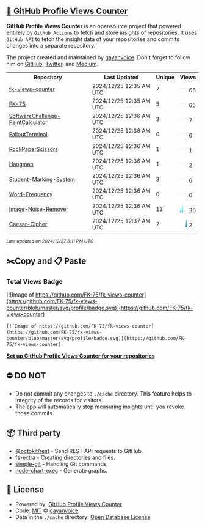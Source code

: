 ## [🚀 GitHub Profile Views Counter](https://github.com/gayanvoice/github-profile-views-counter)
**GitHub Profile Views Counter** is an opensource project that powered entirely by  `GitHub Actions` to fetch and store insights of repositories.
It uses `GitHub API` to fetch the insight data of your repositories and commits changes into a separate repository.

The project created and maintained by [gayanvoice](https://github.com/gayanvoice). Don't forget to follow him on [GitHub](https://github.com/gayanvoice), [Twitter](https://twitter.com/gayanvoice), and [Medium](https://gayanvoice.medium.com/).

<table>
	<tr>
		<th>
			Repository
		</th>
		<th>
			Last Updated
		</th>
		<th>
			Unique
		</th>
		<th>
			Views
		</th>
	</tr>
	<tr>
		<td>
			<a href="https://github.com/FK-75/fk-views-counter/tree/master/readme/501436126/year.md">
				fk-views-counter
			</a>
		</td>
		<td>
			2024/12/25 12:35 AM UTC
		</td>
		<td>
			7
		</td>
		<td>
			<img alt="Response time graph" src="https://github.com/FK-75/fk-views-counter/raw/master/graph/501436126/small/year.png" height="20"> 66
		</td>
	</tr>
	<tr>
		<td>
			<a href="https://github.com/FK-75/fk-views-counter/tree/master/readme/501324977/year.md">
				FK-75
			</a>
		</td>
		<td>
			2024/12/25 12:35 AM UTC
		</td>
		<td>
			5
		</td>
		<td>
			<img alt="Response time graph" src="https://github.com/FK-75/fk-views-counter/raw/master/graph/501324977/small/year.png" height="20"> 65
		</td>
	</tr>
	<tr>
		<td>
			<a href="https://github.com/FK-75/fk-views-counter/tree/master/readme/490468776/year.md">
				SoftwareChallenge-PaintCalculator
			</a>
		</td>
		<td>
			2024/12/25 12:36 AM UTC
		</td>
		<td>
			3
		</td>
		<td>
			<img alt="Response time graph" src="https://github.com/FK-75/fk-views-counter/raw/master/graph/490468776/small/year.png" height="20"> 7
		</td>
	</tr>
	<tr>
		<td>
			<a href="https://github.com/FK-75/fk-views-counter/tree/master/readme/453115235/year.md">
				FalloutTerminal
			</a>
		</td>
		<td>
			2024/12/25 12:36 AM UTC
		</td>
		<td>
			0
		</td>
		<td>
			<img alt="Response time graph" src="https://github.com/FK-75/fk-views-counter/raw/master/graph/453115235/small/year.png" height="20"> 0
		</td>
	</tr>
	<tr>
		<td>
			<a href="https://github.com/FK-75/fk-views-counter/tree/master/readme/453117058/year.md">
				RockPaperScissors
			</a>
		</td>
		<td>
			2024/12/25 12:36 AM UTC
		</td>
		<td>
			1
		</td>
		<td>
			<img alt="Response time graph" src="https://github.com/FK-75/fk-views-counter/raw/master/graph/453117058/small/year.png" height="20"> 1
		</td>
	</tr>
	<tr>
		<td>
			<a href="https://github.com/FK-75/fk-views-counter/tree/master/readme/453115997/year.md">
				Hangman
			</a>
		</td>
		<td>
			2024/12/25 12:36 AM UTC
		</td>
		<td>
			1
		</td>
		<td>
			<img alt="Response time graph" src="https://github.com/FK-75/fk-views-counter/raw/master/graph/453115997/small/year.png" height="20"> 2
		</td>
	</tr>
	<tr>
		<td>
			<a href="https://github.com/FK-75/fk-views-counter/tree/master/readme/453111923/year.md">
				Student-Marking-System
			</a>
		</td>
		<td>
			2024/12/25 12:36 AM UTC
		</td>
		<td>
			3
		</td>
		<td>
			<img alt="Response time graph" src="https://github.com/FK-75/fk-views-counter/raw/master/graph/453111923/small/year.png" height="20"> 6
		</td>
	</tr>
	<tr>
		<td>
			<a href="https://github.com/FK-75/fk-views-counter/tree/master/readme/452896093/year.md">
				Word-Frequency
			</a>
		</td>
		<td>
			2024/12/25 12:36 AM UTC
		</td>
		<td>
			0
		</td>
		<td>
			<img alt="Response time graph" src="https://github.com/FK-75/fk-views-counter/raw/master/graph/452896093/small/year.png" height="20"> 0
		</td>
	</tr>
	<tr>
		<td>
			<a href="https://github.com/FK-75/fk-views-counter/tree/master/readme/452895743/year.md">
				Image-Noise-Remover
			</a>
		</td>
		<td>
			2024/12/25 12:36 AM UTC
		</td>
		<td>
			13
		</td>
		<td>
			<img alt="Response time graph" src="https://github.com/FK-75/fk-views-counter/raw/master/graph/452895743/small/year.png" height="20"> 36
		</td>
	</tr>
	<tr>
		<td>
			<a href="https://github.com/FK-75/fk-views-counter/tree/master/readme/452895127/year.md">
				Caesar-Cipher
			</a>
		</td>
		<td>
			2024/12/25 12:37 AM UTC
		</td>
		<td>
			2
		</td>
		<td>
			<img alt="Response time graph" src="https://github.com/FK-75/fk-views-counter/raw/master/graph/452895127/small/year.png" height="20"> 2
		</td>
	</tr>
</table>

<small><i>Last updated on 2024/12/27 6:11 PM UTC</i></small>

## ✂️Copy and 📋 Paste
### Total Views Badge
[![Image of https://github.com/FK-75/fk-views-counter](https://github.com/FK-75/fk-views-counter/blob/master/svg/profile/badge.svg)](https://github.com/FK-75/fk-views-counter)

```readme
[![Image of https://github.com/FK-75/fk-views-counter](https://github.com/FK-75/fk-views-counter/blob/master/svg/profile/badge.svg)](https://github.com/FK-75/fk-views-counter)
```
[**Set up GitHub Profile Views Counter for your repositories**](https://github.com/gayanvoice/github-profile-views-counter)
## ⛔ DO NOT
- Do not commit any changes to `./cache` directory. This feature helps to integrity of the records for visitors.
- The app will automatically stop measuring insights until you revoke those commits.
## 📦 Third party

- [@octokit/rest](https://www.npmjs.com/package/@octokit/rest) - Send REST API requests to GitHub.
- [fs-extra](https://www.npmjs.com/package/fs-extra) - Creating directories and files.
- [simple-git](https://www.npmjs.com/package/simple-git) - Handling Git commands.
- [node-chart-exec](https://www.npmjs.com/package/node-chart-exec) - Generate graphs.
## 📄 License
- Powered by: [GitHub Profile Views Counter](https://github.com/gayanvoice/github-profile-views-counter)
- Code: [MIT](./LICENSE) © [gayanvoice](https://github.com/gayanvoice)
- Data in the `./cache` directory: [Open Database License](https://opendatacommons.org/licenses/odbl/1-0/)